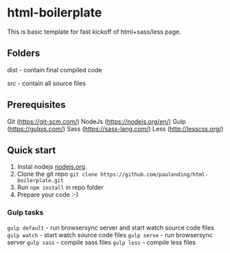 # html-boilerplate

This is basic template for fast kickoff of html+sass/less page.

## Folders
dist - contain final compiled code

src - contain all source files

## Prerequisites
Git (https://git-scm.com/)
NodeJs (https://nodejs.org/en/)
Gulp (https://gulpjs.com/)
Sass (https://sass-lang.com/)
Less (http://lesscss.org/)

## Quick start

1. Instal nodejs
   [nodejs.org](https://nodejs.org/en/).
2. Clone the git repo `git clone https://github.com/paulending/html-boilerplate.git`
3. Run `npm install` in repo folder
4. Prepare your code :-)

### Gulp tasks
`gulp default` - run browsersync server and start watch source code files
`gulp watch` - start watch source code files
`gulp serve` - run browsersync server
`gulp sass` - compile sass files
`gulp less` - compile less files
